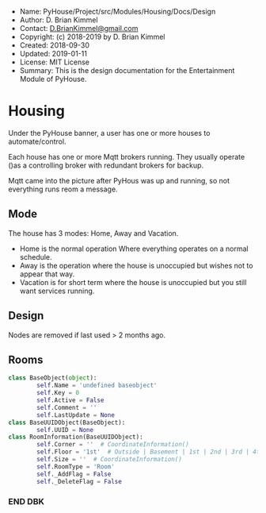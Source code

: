 * Name:      PyHouse/Project/src/Modules/Housing/Docs/Design
* Author:    D. Brian Kimmel
* Contact:   D.BrianKimmel@gmail.com
* Copyright: (c) 2018-2019 by D. Brian Kimmel
* Created:   2018-09-30
* Updated:   2019-01-11
* License:   MIT License
* Summary:   This is the design documentation for the Entertainment Module of PyHouse.


# Housing

Under the PyHouse banner, a user has one or more houses to automate/control.

Each house has one or more Mqtt brokers running.
They usually operate ()as a controlling broker with redundant brokers for backup.

Mqtt came into the picture after PyHous was up and running, so not everything runs reom a message.

## Mode
The house has 3 modes: Home, Away and Vacation.
* Home is the normal operation Where everything operates on a normal schedule.
* Away is the operation where the house is unoccupied but wishes not to appear that way.
* Vacation is for short term where the house is unoccupied but you still want services running.

## Design

Nodes are removed if last used > 2 months ago.

## Rooms



```python
class BaseObject(object):
        self.Name = 'undefined baseobject'
        self.Key = 0
        self.Active = False
        self.Comment = ''
        self.LastUpdate = None
class BaseUUIDObject(BaseObject):
        self.UUID = None
class RoomInformation(BaseUUIDObject):
        self.Corner = ''  # CoordinateInformation()
        self.Floor = '1st'  # Outside | Basement | 1st | 2nd | 3rd | 4th | Attic | Roof
        self.Size = ''  # CoordinateInformation()
        self.RoomType = 'Room'
        self._AddFlag = False
        self._DeleteFlag = False
```

### END DBK
